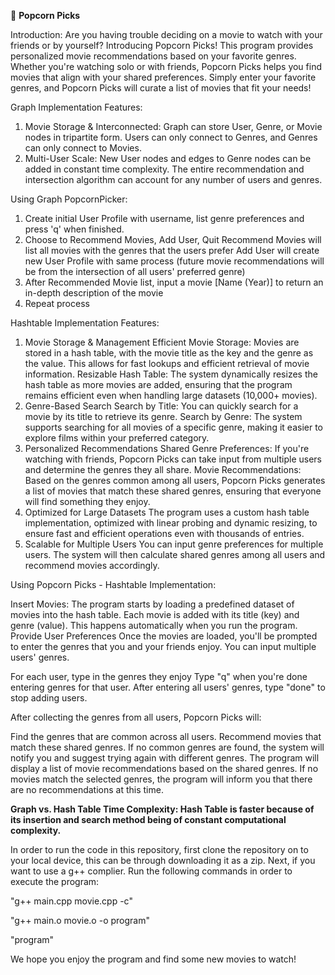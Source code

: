🎥 **Popcorn Picks**

Introduction:
Are you having trouble deciding on a movie to watch with your friends or by yourself? Introducing Popcorn Picks! This program provides personalized movie recommendations based on your favorite genres. Whether you're watching solo or with friends, Popcorn Picks helps you find movies that align with your shared preferences. Simply enter your favorite genres, and Popcorn Picks will curate a list of movies that fit your needs!

Graph Implementation Features:
1. Movie Storage & Interconnected:
Graph can store User, Genre, or Movie nodes in tripartite form. Users can only connect to Genres, and Genres can only connect to Movies.
2. Multi-User Scale:
New User nodes and edges to Genre nodes can be added in constant time complexity. The entire recommendation and intersection algorithm can account for any number of users and genres.

Using Graph PopcornPicker:
1. Create initial User Profile with username, list genre preferences and press 'q' when finished.
2. Choose to Recommend Movies, Add User, Quit
   Recommend Movies will list all movies with the genres that the users prefer
   Add User will create new User Profile with same process (future movie recommendations will be from the intersection of all users' preferred genre)
3. After Recommended Movie list, input a movie [Name (Year)] to return an in-depth description of the movie
4. Repeat process

Hashtable Implementation Features:
1. Movie Storage & Management
Efficient Movie Storage: Movies are stored in a hash table, with the movie title as the key and the genre as the value. This allows for fast lookups and efficient retrieval of movie information.
Resizable Hash Table: The system dynamically resizes the hash table as more movies are added, ensuring that the program remains efficient even when handling large datasets (10,000+ movies).
2. Genre-Based Search
Search by Title: You can quickly search for a movie by its title to retrieve its genre.
Search by Genre: The system supports searching for all movies of a specific genre, making it easier to explore films within your preferred category.
3. Personalized Recommendations
Shared Genre Preferences: If you're watching with friends, Popcorn Picks can take input from multiple users and determine the genres they all share.
Movie Recommendations: Based on the genres common among all users, Popcorn Picks generates a list of movies that match these shared genres, ensuring that everyone will find something they enjoy.
4. Optimized for Large Datasets
The program uses a custom hash table implementation, optimized with linear probing and dynamic resizing, to ensure fast and efficient operations even with thousands of entries.
5. Scalable for Multiple Users
You can input genre preferences for multiple users. The system will then calculate shared genres among all users and recommend movies accordingly.

Using Popcorn Picks - Hashtable Implementation:

Insert Movies: The program starts by loading a predefined dataset of movies into the hash table. Each movie is added with its title (key) and genre (value). This happens automatically when you run the program.
Provide User Preferences Once the movies are loaded, you'll be prompted to enter the genres that you and your friends enjoy. You can input multiple users' genres.

For each user, type in the genres they enjoy
Type "q" when you're done entering genres for that user.
After entering all users' genres, type "done" to stop adding users.

After collecting the genres from all users, Popcorn Picks will:

Find the genres that are common across all users.
Recommend movies that match these shared genres.
If no common genres are found, the system will notify you and suggest trying again with different genres.
The program will display a list of movie recommendations based on the shared genres. If no movies match the selected genres, the program will inform you that there are no recommendations at this time.

**Graph vs. Hash Table Time Complexity: Hash Table is faster because of its insertion and search method being of constant computational complexity.**

In order to run the code in this repository, first clone the repository on to your local device, this can be through downloading it as a zip.
Next, if you want to use a g++ complier. Run the following commands in order to execute the program:

"g++ main.cpp movie.cpp -c"

"g++ main.o movie.o -o program"

"program"

We hope you enjoy the program and find some new movies to watch! 
